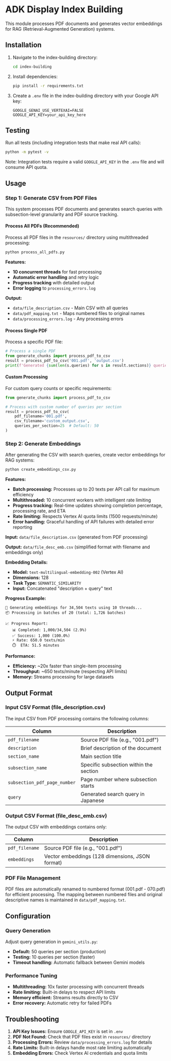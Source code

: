 # ADK Display Index Building

This module processes PDF documents and generates vector embeddings for RAG
(Retrieval-Augmented Generation) systems.

## Installation

1. Navigate to the index-building directory:

   ```bash
   cd index-building
   ```

1. Install dependencies:

   ```bash
   pip install -r requirements.txt
   ```

1. Create a `.env` file in the index-building directory with your Google API key:

   ```env
   GOOGLE_GENAI_USE_VERTEXAI=FALSE
   GOOGLE_API_KEY=your_api_key_here
   ```

## Testing

Run all tests (including integration tests that make real API calls):

```bash
python -m pytest -v
```

Note: Integration tests require a valid `GOOGLE_API_KEY` in the `.env` file and
will consume API quota.

## Usage

### Step 1: Generate CSV from PDF Files

This system processes PDF documents and generates search queries with
subsection-level granularity and PDF source tracking.

#### Process All PDFs (Recommended)

Process all PDF files in the `resources/` directory using multithreaded
processing:

```bash
python process_all_pdfs.py
```

**Features:**

- **10 concurrent threads** for fast processing
- **Automatic error handling** and retry logic
- **Progress tracking** with detailed output
- **Error logging** to `processing_errors.log`

**Output:**

- `data/file_description.csv` - Main CSV with all queries
- `data/pdf_mapping.txt` - Maps numbered files to original names
- `data/processing_errors.log` - Any processing errors

#### Process Single PDF

Process a specific PDF file:

```python
# Process a single PDF
from generate_chunks import process_pdf_to_csv
result = process_pdf_to_csv('001.pdf', 'output.csv')
print(f'Generated {sum(len(s.queries) for s in result.sections)} queries')
```

#### Custom Processing

For custom query counts or specific requirements:

```python
from generate_chunks import process_pdf_to_csv

# Process with custom number of queries per section
result = process_pdf_to_csv(
    pdf_filename='001.pdf',
    csv_filename='custom_output.csv', 
    queries_per_section=25  # Default: 50
)
```

### Step 2: Generate Embeddings

After generating the CSV with search queries, create vector embeddings for RAG
systems:

```bash
python create_embeddings_csv.py
```

**Features:**

- **Batch processing:** Processes up to 20 texts per API call for maximum
  efficiency
- **Multithreaded:** 10 concurrent workers with intelligent rate limiting
- **Progress tracking:** Real-time updates showing completion percentage,
  processing rate, and ETA
- **Rate limiting:** Respects Vertex AI quota limits (1500 requests/minute)
- **Error handling:** Graceful handling of API failures with detailed error
  reporting

**Input:** `data/file_description.csv` (generated from PDF processing)

**Output:** `data/file_desc_emb.csv` (simplified format with filename and embeddings only)

**Embedding Details:**

- **Model:** `text-multilingual-embedding-002` (Vertex AI)
- **Dimensions:** 128
- **Task Type:** `SEMANTIC_SIMILARITY`
- **Input:** Concatenated "description + query" text

**Progress Example:**

```text
🚀 Generating embeddings for 34,504 texts using 10 threads...
📦 Processing in batches of 20 (total: 1,726 batches)

📈 Progress Report:
   📊 Completed: 1,000/34,504 (2.9%)
   ✅ Success: 1,000 (100.0%)
   ⚡ Rate: 650.0 texts/min
   ⏱️  ETA: 51.5 minutes
```

**Performance:**

- **Efficiency:** ~20x faster than single-item processing
- **Throughput:** ~650 texts/minute (respecting API limits)
- **Memory:** Streams processing for large datasets

## Output Format

### Input CSV Format (file_description.csv)

The input CSV from PDF processing contains the following columns:

| Column | Description |
|--------|-------------|
| `pdf_filename` | Source PDF file (e.g., "001.pdf") |
| `description` | Brief description of the document |
| `section_name` | Main section title |
| `subsection_name` | Specific subsection within the section |
| `subsection_pdf_page_number` | Page number where subsection starts |
| `query` | Generated search query in Japanese |

### Output CSV Format (file_desc_emb.csv)

The output CSV with embeddings contains only:

| Column | Description |
|--------|-------------|
| `pdf_filename` | Source PDF file (e.g., "001.pdf") |
| `embeddings` | Vector embeddings (128 dimensions, JSON format) |

### PDF File Management

PDF files are automatically renamed to numbered format (001.pdf - 070.pdf) for
efficient processing. The mapping between numbered files and original descriptive
names is maintained in `data/pdf_mapping.txt`.

## Configuration

### Query Generation

Adjust query generation in `gemini_utils.py`:

- **Default:** 50 queries per section (production)
- **Testing:** 10 queries per section (faster)
- **Timeout handling:** Automatic fallback between Gemini models

### Performance Tuning

- **Multithreading:** 10x faster processing with concurrent threads
- **Rate limiting:** Built-in delays to respect API limits
- **Memory efficient:** Streams results directly to CSV
- **Error recovery:** Automatic retry for failed PDFs

## Troubleshooting

1. **API Key Issues:** Ensure `GOOGLE_API_KEY` is set in `.env`
1. **PDF Not Found:** Check that PDF files exist in `resources/` directory
1. **Processing Errors:** Review `data/processing_errors.log` for details
1. **Rate Limits:** Built-in delays handle most rate limiting automatically
1. **Embedding Errors:** Check Vertex AI credentials and quota limits
